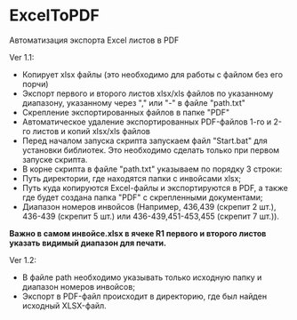 # ExcelToPDF
Автоматизация экспорта Excel листов в PDF

Ver 1.1:
- Копирует xlsx файлы (это необходимо для работы с файлом без его порчи)
- Экспорт первого и второго листов xlsx/xls файлов по указанному диапазону, указанному через "," или "-" в файле "path.txt"
- Скрепление экспортированных файлов в папке "PDF"
- Автоматическое удаление экспортированных PDF-файлов 1-го и 2-го листов и копий xlsx/xls файлов
- Перед началом запуска скрипта запускаем файл "Start.bat" для установки библиотек. Это необходимо сделать только при первом запуске скрипта.
- В корне скрипта в файле "path.txt" указываем по порядку 3 строки:
- Путь директории, где находятся папки с инвойсами xlsx;
- Путь куда копируются Excel-файлы и экспортируются в PDF, а также где будет создана папка "PDF" с скрепленными документами;
- Диапазон номеров инвойсов (Например, 436,439 (скрепит 2 шт.), 436-439 (скрепит 5 шт.) или 436-439,451-453,455 (скрепит 7 шт.)).

**Важно в самом инвойсе.xlsx в ячеке R1 первого и второго листов указать видимый диапазон для печати.**

Ver 1.2: 
- В файле path необходимо указывать только исходную папку и диапазон номеров инвойсов;
- Экспорт в PDF-файл происходит в директорию, где был найден исходный XLSX-файл.
